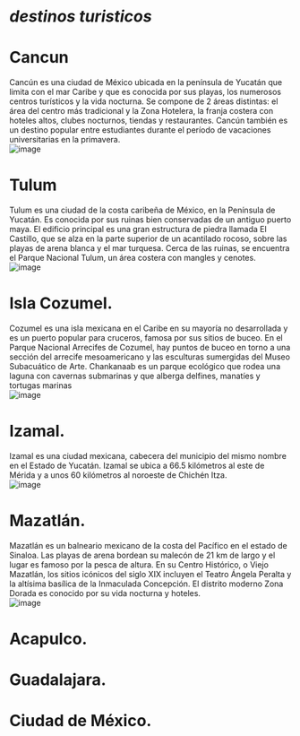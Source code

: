# ***destinos turisticos*** 
# Cancun
Cancún es una ciudad de México ubicada en la península de Yucatán que limita con el mar Caribe y que es conocida por sus playas, los numerosos centros turísticos y la vida nocturna. Se compone de 2 áreas distintas: el área del centro más tradicional y la Zona Hotelera, la franja costera con hoteles altos, clubes nocturnos, tiendas y restaurantes. Cancún también es un destino popular entre estudiantes durante el período de vacaciones universitarias en la primavera.   
![image](https://user-images.githubusercontent.com/99847355/165147808-bafc13a7-dc5b-48c5-8c24-a419f33e040a.png)   

# Tulum   
Tulum es una ciudad de la costa caribeña de México, en la Península de Yucatán. Es conocida por sus ruinas bien conservadas de un antiguo puerto maya. El edificio principal es una gran estructura de piedra llamada El Castillo, que se alza en la parte superior de un acantilado rocoso, sobre las playas de arena blanca y el mar turquesa. Cerca de las ruinas, se encuentra el Parque Nacional Tulum, un área costera con mangles y cenotes.    
![image](https://user-images.githubusercontent.com/99847355/165148888-7a8d7fe1-3836-468f-befb-a9e50be199a4.png)
# Isla Cozumel.   
Cozumel es una isla mexicana en el Caribe en su mayoría no desarrollada y es un puerto popular para cruceros, famosa por sus sitios de buceo. En el Parque Nacional Arrecifes de Cozumel, hay puntos de buceo en torno a una sección del arrecife mesoamericano y las esculturas sumergidas del Museo Subacuático de Arte. Chankanaab es un parque ecológico que rodea una laguna con cavernas submarinas y que alberga delfines, manatíes y tortugas marinas   
![image](https://user-images.githubusercontent.com/99847355/165149581-5bb0e992-d4c0-4e87-8975-158e31415f43.png)


# Izamal.   
Izamal es una ciudad mexicana, cabecera del municipio del mismo nombre en el Estado de Yucatán. Izamal se ubica a 66.5 kilómetros al este de Mérida y a unos 60 kilómetros al noroeste de Chichén Itza.    
![image](https://user-images.githubusercontent.com/99847355/165149027-19774772-3390-4c81-9cb2-e6837326052c.png)

# Mazatlán.   
Mazatlán es un balneario mexicano de la costa del Pacífico en el estado de Sinaloa. Las playas de arena bordean su malecón de 21 km de largo y el lugar es famoso por la pesca de altura. En su Centro Histórico, o Viejo Mazatlán, los sitios icónicos del siglo XIX incluyen el Teatro Ángela Peralta y la altísima basílica de la Inmaculada Concepción. El distrito moderno Zona Dorada es conocido por su vida nocturna y hoteles.    
![image](https://user-images.githubusercontent.com/99847355/165149399-c1a0e9b2-4055-4e7a-84a2-bbbc97602840.png)

# Acapulco.   

# Guadalajara.   

# Ciudad de México.
